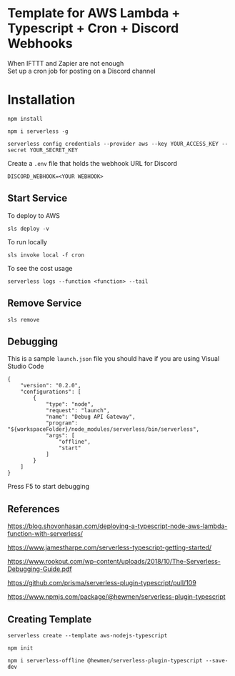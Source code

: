 # Template for AWS Lambda + Typescript + Cron + Discord Webhooks
When IFTTT and Zapier are not enough  
Set up a cron job for posting on a Discord channel  

# Installation
```
npm install
```

```
npm i serverless -g
```


```
serverless config credentials --provider aws --key YOUR_ACCESS_KEY --secret YOUR_SECRET_KEY
```

Create a `.env` file that holds the webhook URL for Discord
```
DISCORD_WEBHOOK=<YOUR WEBHOOK>
```

## Start Service

To deploy to AWS
```
sls deploy -v
```

To run locally
```
sls invoke local -f cron
```

To see the cost usage
```
serverless logs --function <function> --tail
```

## Remove Service

```
sls remove 
```

## Debugging

This is a sample `launch.json` file you should have if you are using Visual Studio Code
```
{
    "version": "0.2.0",
    "configurations": [
        {
            "type": "node",
            "request": "launch",
            "name": "Debug API Gateway",
            "program": "${workspaceFolder}/node_modules/serverless/bin/serverless",
            "args": [
                "offline",
                "start"
            ]
        }
    ]
}
```

Press F5 to start debugging

## References

https://blog.shovonhasan.com/deploying-a-typescript-node-aws-lambda-function-with-serverless/

https://www.jamestharpe.com/serverless-typescript-getting-started/

https://www.rookout.com/wp-content/uploads/2018/10/The-Serverless-Debugging-Guide.pdf

https://github.com/prisma/serverless-plugin-typescript/pull/109

https://www.npmjs.com/package/@hewmen/serverless-plugin-typescript

## Creating Template

```
serverless create --template aws-nodejs-typescript
```

```
npm init
```

```
npm i serverless-offline @hewmen/serverless-plugin-typescript --save-dev
```